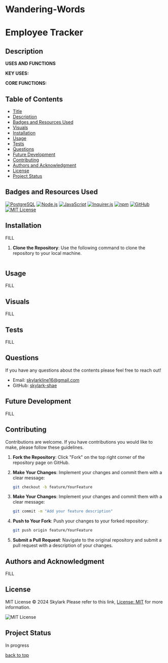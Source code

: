 # Wandering-Words
<a id="title"></a>
# Employee Tracker

<a id="description"></a>
## Description

**USES AND FUNCTIONS**

**KEY USES:**

**CORE FUNCTIONS:**

## Table of Contents
- [Title](#title)
- [Description](#description)
- [Badges and Resources Used](#badges)
- [Visuals](#visuals)
- [Installation](#installation)
- [Usage](#usage)
- [Tests](#tests)
- [Questions](#questions)
- [Future Development](#development)
- [Contributing](#contributing)
- [Authors and Acknowledgment](#acknowledgment)
- [License](#license)
- [Project Status](#status)

<a id="badges"></a>
## Badges and Resources Used

   [![PostgreSQL](https://img.shields.io/badge/PostgreSQL-316192?style=for-the-badge&logo=postgresql&logoColor=white)](https://www.postgresql.org/)
   [![Node.js](https://img.shields.io/badge/Node.js-43853D?style=for-the-badge&logo=node.js&logoColor=white)](https://nodejs.org/)
   [![JavaScript](https://img.shields.io/badge/JavaScript-F7DF1E?style=for-the-badge&logo=javascript&logoColor=black)](https://developer.mozilla.org/en-US/docs/Web/JavaScript)
   [![Inquirer.js](https://img.shields.io/badge/Inquirer.js-000000?style=for-the-badge&logo=inquirer&logoColor=white)](https://www.npmjs.com/package/inquirer)
   [![npm](https://img.shields.io/badge/npm-CB3837?style=for-the-badge&logo=npm&logoColor=white)](https://www.npmjs.com/)
   [![GitHub](https://img.shields.io/badge/GitHub-100000?style=for-the-badge&logo=github&logoColor=white)](https://github.com/skylark-shae)
   [![MIT License](https://img.shields.io/badge/License-MIT-yellow.svg)](https://opensource.org/licenses/MIT)



<a id="installation"></a>
## Installation
FILL

1. **Clone the Repository**: Use the following command to clone the repository to your local machine.
   ```
   ```

<a id="usage"></a>
## Usage
FILL

<a id="Visuals"></a>
## Visuals
FILL

<a id="tests"></a>
## Tests
FILL

<a id="questions"></a>
## Questions
If you have any questions about the contents please feel free to reach out!
- Email: [skylarkline16@gmail.com](mailto:skylarkline16@gmail.com)
- GitHub: [skylark-shae](https://github.com/skylark-shae)

<a id="development"></a>
## Future Development
FILL

<a id="contributing"></a>
## Contributing
Contributions are welcome. If you have contributions you would like to make, please follow these guidelines.

1. **Fork the Repository**: Click "Fork" on the top right corner of the repository page on GitHub.

2. **Make Your Changes**: Implement your changes and commit them with a clear message:
   ```bash
   git checkout -b feature/YourFeature

3. **Make Your Changes**: Implement your changes and commit them with a clear message:
   ```bash
   git commit -m "Add your feature description"

4. **Push to Your Fork**: Push your changes to your forked repository:
   ```bash
   git push origin feature/YourFeature

5. **Submit a Pull Request**: Navigate to the original repository and submit a pull request with a description of your changes.

<a id="acknowledgment"></a>
## Authors and Acknowledgment
FILL

<a id="license"></a>
## License
MIT License © 2024 Skylark
Please refer to this link, [License: MIT](https://opensource.org/licenses/MIT) for more information.

  ![MIT License](https://img.shields.io/badge/License-MIT-yellow.svg)  

<a id="status"></a>
## Project Status
In progress

[back to top](#title)
